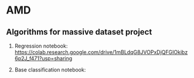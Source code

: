 # AMD
Algorithms for massive dataset project
-------------------------------------------------------------------------------------------------------------------------------------------------------------------------

1) Regression notebook: https://colab.research.google.com/drive/1mBLdqG8JVOPxDjQFGIOkibz6p2J_f471?usp=sharing

2) Base classification notebook: 

